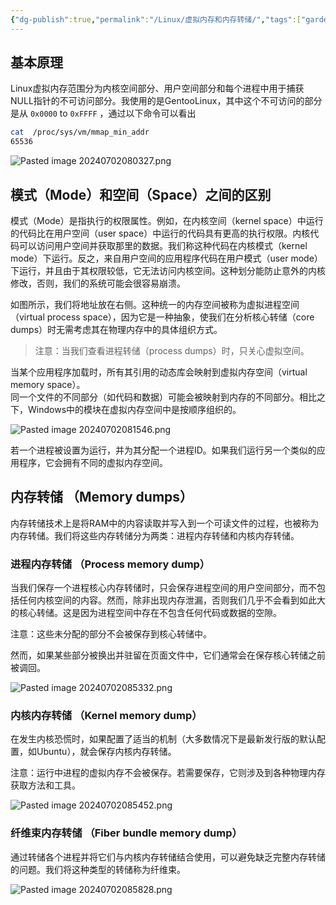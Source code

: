 ```yaml
---
{"dg-publish":true,"permalink":"/Linux/虚拟内存和内存转储/","tags":["gardenEntry"]}
---
```



## 基本原理

Linux虚拟内存范围分为内核空间部分、用户空间部分和每个进程中用于捕获NULL指针的不可访问部分。我使用的是GentooLinux，其中这个不可访问的部分是从 `0x0000` to `0xFFFF` ，通过以下命令可以看出

```bash
cat  /proc/sys/vm/mmap_min_addr
65536
```

![Pasted image 20240702080327.png](/img/user/Linux/assert/Pasted%20image%2020240702080327.png)

## 模式（Mode）和空间（Space）之间的区别

模式（Mode）是指执行的权限属性。例如，在内核空间（kernel space）中运行的代码比在用户空间（user space）中运行的代码具有更高的执行权限。内核代码可以访问用户空间并获取那里的数据。我们称这种代码在内核模式（kernel mode）下运行。反之，来自用户空间的应用程序代码在用户模式（user mode）下运行，并且由于其权限较低，它无法访问内核空间。这种划分能防止意外的内核修改，否则，我们的系统可能会很容易崩溃。

如图所示，我们将地址放在右侧。这种统一的内存空间被称为虚拟进程空间（virtual process space），因为它是一种抽象，使我们在分析核心转储（core dumps）时无需考虑其在物理内存中的具体组织方式。

> 注意：当我们查看进程转储（process dumps）时，只关心虚拟空间。

当某个应用程序加载时，所有其引用的动态库会映射到虚拟内存空间（virtual memory space）。  
同一个文件的不同部分（如代码和数据）可能会被映射到内存的不同部分。相比之下，Windows中的模块在虚拟内存空间中是按顺序组织的。

![Pasted image 20240702081546.png](/img/user/Linux/assert/Pasted%20image%2020240702081546.png)

若一个进程被设置为运行，并为其分配一个进程ID。如果我们运行另一个类似的应用程序，它会拥有不同的虚拟内存空间。

## 内存转储 （Memory dumps）

内存转储技术上是将RAM中的内容读取并写入到一个可读文件的过程，也被称为内存转储。我们将这些内存转储分为两类：进程内存转储和内核内存转储。


### 进程内存转储 （Process memory dump）

当我们保存一个进程核心内存转储时，只会保存进程空间的用户空间部分，而不包括任何内核空间的内容。然而，除非出现内存泄漏，否则我们几乎不会看到如此大的核心转储。这是因为进程空间中存在不包含任何代码或数据的空隙。

注意：这些未分配的部分不会被保存到核心转储中。

然而，如果某些部分被换出并驻留在页面文件中，它们通常会在保存核心转储之前被调回。

![Pasted image 20240702085332.png](/img/user/Linux/assert/Pasted%20image%2020240702085332.png)

### 内核内存转储 （Kernel memory dump）

在发生内核恐慌时，如果配置了适当的机制（大多数情况下是最新发行版的默认配置，如Ubuntu），就会保存内核内存转储。

注意：运行中进程的虚拟内存不会被保存。若需要保存，它则涉及到各种物理内存获取方法和工具。

![Pasted image 20240702085452.png](/img/user/Linux/assert/Pasted%20image%2020240702085452.png)

### 纤维束内存转储 （Fiber bundle memory dump）

通过转储各个进程并将它们与内核内存转储结合使用，可以避免缺乏完整内存转储的问题。我们将这种类型的转储称为纤维束。

![Pasted image 20240702085828.png](/img/user/Linux/assert/Pasted%20image%2020240702085828.png)

